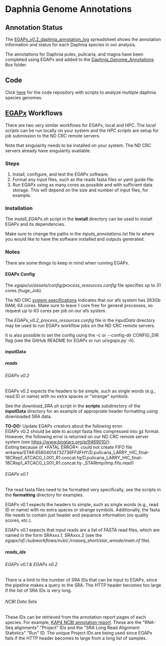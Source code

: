 # Daphnia Genome Annotations

## Annotation Status

The [EGAPx\_v0.2\_daphnia\_annotation\_log](https://docs.google.com/spreadsheets/d/10nzxceWsXgf_4hcc5mAFBi7NVG6NLLwm38dv_k6yeUM/edit?usp=sharing) spreadsheet shows the annotation information and status for each Daphnia species in our analysis.

The annotations for Daphnia pulex, pulicaria, and magna have been completed using EGAPx and added to the [Daphnia\_Genome\_Annotations](https://notredame.app.box.com/folder/282385967278) Box folder.

## Code

Click [here](https://github.com/ElizabethBrooks/DaphniaGenomics_MultiGenome) for the code repository with scripts to analyze multiple daphnia species genomes.

## [EGAPx](https://github.com/ncbi/egapx/) Workflows
There are two very similar workflows for EGAPx, local and HPC. The <i>local scripts</i> can be run locally on your system and the <i>HPC scripts</i> are setup for job submission to the ND CRC remote servers.

Note that singularity needs to be installed on your system. The ND CRC servers already have singularity available.

### Steps
1. Install, configure, and test the EGAPx software.
2. Format any input files, such as the reads fasta files or yaml guide file.
3. Run EGAPx using as many cores as possible and with sufficient data storage. This will depend on the size and number of input files, for example.

### Installation
The <i>install\_EGAPx.sh</i> script in the <b>install</b> directory can be used to install EGAPx and its dependencies. 

Make sure to change the paths in the <i>inputs\_annotations.txt</i> file to where you would like to have the software installed and outputs generated.

### Notes
There are some things to keep in mind when running EGAPx.

#### EGAPx Config
The <i>egapx/ui/assets/config/process\_resources.config</i> file specifies up to 31 cores (huge\_Job).

The ND CRC [system specifications](https://docs.crc.nd.edu/new_user/quick_start.html) indicates that our afs system has 263Gb RAM, 64 cores. Make sure to leave 1 core free for general processes, so request up to 63 cores per job on our afs system.

The <i>EGAPx\_v0.2\_process\_resources.config</i> file in the <i>inputData</i> directory may be used to run EGAPx workflow jobs on the ND CRC remote servers.

It is also possible to set the config using the -c or --config-dir CONFIG\_DIR flag (see the GitHub README for EGAPx or run <i>ui/egapx.py  -h</i>).

#### inputData

##### reads

###### EGAPx v0.2
EGAPx v0.2 expects the headers to be simple, such as single words (e.g., read ID or name) with no extra spaces or "strange" symbols.

See the <i>download\_SRA.sh</i> script in the <b>scripts</b> subdirectory of the <b>inputData</b> directory for an example of appropriate header formatting using downloaded SRA data.

<b>TO-DO:</b> Update EGAPx creators about the following error.<br>
EGAPx v0.2 should be able to accept fasta files compressed into gz format. However, the following error is returned on our ND CRC remote server system (see https://www.biostars.org/p/9469010/):<br>
Exiting because of \*FATAL ERROR\*: could not create FIFO file wrkarea/STAR.65804014732736FFdFHY/D.pulicaria\_LARRY\_HIC\_final-18CRep1\_ATCACG\_L001\_R1.concat.fq/D.pulicaria\_LARRY\_HIC\_final-18CRep1\_ATCACG\_L001\_R1.concat.fq-\_STARtmp/tmp.fifo.read1

###### EGAPx v0.1
The read fasta files need to be formatted very specifically, see the scripts in the <b>formatting</b> directory for examples.

EGAPx v0.1 expects the headers to simple, such as single words (e.g., read ID or name) with no extra spaces or strange symbols. Additionally, the fasta file needs to contain just header and sequence information (no quality scores, etc.).

EGAPx v0.1 expects that input reads are a list of FASTA read files, which are named in the form SRAxxx.1, SRAxxx.2 (see the <i>egapx/nf/./subworkflows/ncbi/./rnaseq\_short/star\_wnode/main.nf</i> file).

##### reads\_ids

###### EGAPx v0.1 & EGAPx v0.2
There is a limit to the number of SRA IDs that can be input to EGAPx, since the pipeline makes a query to the SRA. The HTTP header becomes too large if the list of SRA IDs is very long. 

###### NCBI Data Sets
These IDs can be retrieved from the annotation report pages of each species. For example, [KAP4 NCBI annotation report](https://www.ncbi.nlm.nih.gov/refseq/annotation_euk/Daphnia_pulex/100/). These are the "RNA-Seq alignments" "Project" IDs and the "SRA Long Read Alignment Statistics" "Run" ID. The unique Project IDs are being used since EGAPx fails if the HTTP header becomes to large from a long list of samples.
